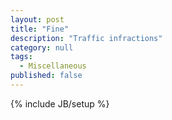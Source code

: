 ```yaml
---
layout: post
title: "Fine"
description: "Traffic infractions"
category: null
tags: 
  - Miscellaneous
published: false
---
```

 
{% include JB/setup %}

